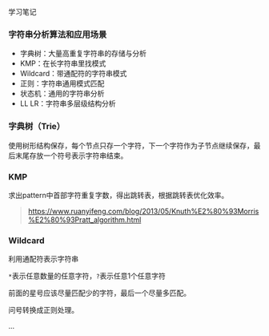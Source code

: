 学习笔记

### 字符串分析算法和应用场景

- 字典树：大量高重复字符串的存储与分析
- KMP：在长字符串里找模式
- Wildcard：带通配符的字符串模式
- 正则：字符串通用模式匹配
- 状态机：通用的字符串分析
- LL LR：字符串多层级结构分析

### 字典树（Trie）

使用树形结构保存，每个节点只存一个字符，下一个字符作为子节点继续保存，最后末尾存放一个符号表示字符串结束。

### KMP

求出pattern中首部字符重复字数，得出跳转表，根据跳转表优化效率。

> https://www.ruanyifeng.com/blog/2013/05/Knuth%E2%80%93Morris%E2%80%93Pratt_algorithm.html

### Wildcard

利用通配符表示字符串

`*`表示任意数量的任意字符，`?`表示任意1个任意字符

前面的星号应该尽量匹配少的字符，最后一个尽量多匹配。

问号转换成正则处理。

...
